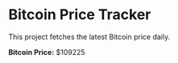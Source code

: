 # Bitcoin Price Tracker

This project fetches the latest Bitcoin price daily.

**Bitcoin Price:** $109225

